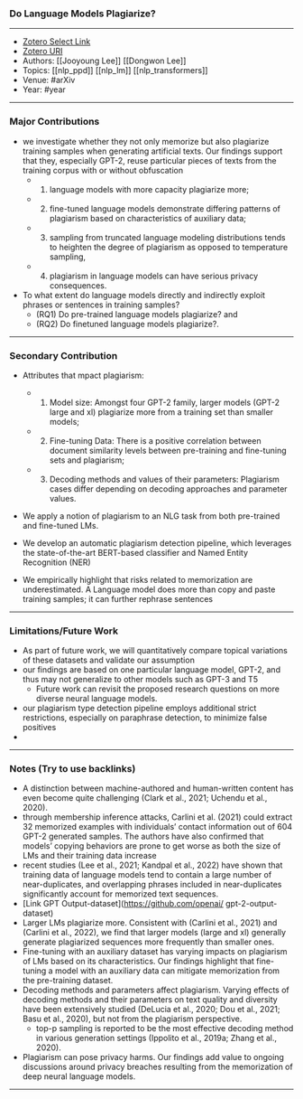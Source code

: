 ### Do Language Models Plagiarize?
---
- [Zotero Select Link](zotero://select/groups/2480461/items/7EXFZPRI)
- [Zotero URI](https://www.zotero.org/groups/2480461/items/7EXFZPRI)
- Authors: [[Jooyoung Lee]] [[Dongwon Lee]] 
- Topics: [[nlp_ppd]] [[nlp_lm]] [[nlp_transformers]]
- Venue: #arXiv
- Year: #year
---
### Major Contributions
- we investigate whether they not only memorize but also plagiarize training samples when generating artificial texts. Our findings support that they, especially GPT-2, reuse particular pieces of texts from the training corpus with or without obfuscation
	- 1) language models with more capacity plagiarize more;
	- 2) fine-tuned language models demonstrate differing patterns of plagiarism based on characteristics of auxiliary data; 
	- 3) sampling from truncated language modeling distributions tends to heighten the degree of plagiarism as opposed to temperature sampling,
	- 4) plagiarism in language models can have serious privacy consequences.
- To what extent do language models directly and indirectly exploit phrases or sentences in training samples?
	- (RQ1) Do pre-trained language models plagiarize? and 
	- (RQ2) Do finetuned language models plagiarize?.
---
### Secondary Contribution
- Attributes that mpact plagiarism: 
	- 1) Model size: Amongst four GPT-2 family, larger models (GPT-2 large and xl) plagiarize more from a training set than smaller models; 
	- 2) Fine-tuning Data: There is a positive correlation between document similarity levels between pre-training and fine-tuning sets and plagiarism; 
	- 3) Decoding methods and values of their parameters: Plagiarism cases differ depending on decoding approaches and parameter values.

- We apply a notion of plagiarism to an NLG task from both pre-trained and fine-tuned LMs.
- We develop an automatic plagiarism detection pipeline, which leverages the state-of-the-art BERT-based classifier and Named Entity Recognition (NER)
- We empirically highlight that risks related to memorization are underestimated. A Language model does more than copy and paste training samples; it can further rephrase sentences
---
### Limitations/Future Work
- As part of future work, we will quantitatively compare topical variations of these datasets and validate our assumption
- our findings are based on one particular language model, GPT-2, and thus may not generalize to other models such as GPT-3 and T5
	- Future work can revisit the proposed research questions on more diverse neural language models.
- our plagiarism type detection pipeline employs additional strict restrictions, especially on paraphrase detection, to minimize false positives
- 
---
### Notes (Try to use backlinks)
- A distinction between machine-authored and human-written content has even become quite challenging (Clark et al., 2021; Uchendu et al., 2020).
- through membership inference attacks, Carlini et al. (2021) could extract 32 memorized examples with individuals’ contact information out of 604 GPT-2 generated samples. The authors have also confirmed that models’ copying behaviors are prone to get worse as both the size of LMs and their training data increase
- recent studies (Lee et al., 2021; Kandpal et al., 2022) have shown that training data of language models tend to contain a large number of near-duplicates, and overlapping phrases included in near-duplicates significantly account for memorized text sequences.
- [Link GPT Output-dataset](https://github.com/openai/ gpt-2-output-dataset)
- Larger LMs plagiarize more. Consistent with (Carlini et al., 2021) and (Carlini et al., 2022), we find that larger models (large and xl) generally generate plagiarized sequences more frequently than smaller ones.
- Fine-tuning with an auxiliary dataset has varying impacts on plagiarism of LMs based on its characteristics. Our findings highlight that fine-tuning a model with an auxiliary data can mitigate memorization from the pre-training dataset. 
- Decoding methods and parameters affect plagiarism. Varying effects of decoding methods and their parameters on text quality and diversity have been extensively studied (DeLucia et al., 2020; Dou et al., 2021; Basu et al., 2020), but not from the plagiarism perspective.
	- top-p sampling is reported to be the most effective decoding method in various generation settings (Ippolito et al., 2019a; Zhang et al., 2020).
- Plagiarism can pose privacy harms. Our findings add value to ongoing discussions around privacy breaches resulting from the memorization of deep neural language models.
---
